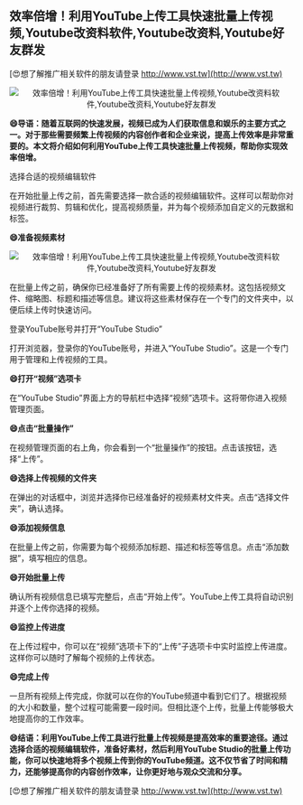 ## **效率倍增！利用YouTube上传工具快速批量上传视频,Youtube改资料软件,Youtube改资料,Youtube好友群发**

[😍想了解推广相关软件的朋友请登录 http://www.vst.tw](http://www.vst.tw)

 <center><img src="https://vst.tw/MP4/tuiguang/png/8.png" alt="效率倍增！利用YouTube上传工具快速批量上传视频,Youtube改资料软件,Youtube改资料,Youtube好友群发"></center>

**😄导语：随着互联网的快速发展，视频已成为人们获取信息和娱乐的主要方式之一。对于那些需要频繁上传视频的内容创作者和企业来说，提高上传效率是非常重要的。本文将介绍如何利用YouTube上传工具快速批量上传视频，帮助你实现效率倍增。**

选择合适的视频编辑软件

在开始批量上传之前，首先需要选择一款合适的视频编辑软件。这样可以帮助你对视频进行裁剪、剪辑和优化，提高视频质量，并为每个视频添加自定义的元数据和标签。

**😄准备视频素材**

 <center><img src="https://vst.tw/MP4/tuiguang/png/4.png" alt="效率倍增！利用YouTube上传工具快速批量上传视频,Youtube改资料软件,Youtube改资料,Youtube好友群发"></center>

在批量上传之前，确保你已经准备好了所有需要上传的视频素材。这包括视频文件、缩略图、标题和描述等信息。建议将这些素材保存在一个专门的文件夹中，以便后续上传时快速访问。

登录YouTube账号并打开“YouTube Studio”

打开浏览器，登录你的YouTube账号，并进入“YouTube Studio”。这是一个专门用于管理和上传视频的工具。

**😄打开“视频”选项卡**

在“YouTube Studio”界面上方的导航栏中选择“视频”选项卡。这将带你进入视频管理页面。

**😄点击“批量操作”**

在视频管理页面的右上角，你会看到一个“批量操作”的按钮。点击该按钮，选择“上传”。

**😄选择上传视频的文件夹**

在弹出的对话框中，浏览并选择你已经准备好的视频素材文件夹。点击“选择文件夹”，确认选择。

**😄添加视频信息**

在批量上传之前，你需要为每个视频添加标题、描述和标签等信息。点击“添加数据”，填写相应的信息。

**😄开始批量上传**

确认所有视频信息已填写完整后，点击“开始上传”。YouTube上传工具将自动识别并逐个上传你选择的视频。

**😄监控上传进度**

在上传过程中，你可以在“视频”选项卡下的“上传”子选项卡中实时监控上传进度。这样你可以随时了解每个视频的上传状态。

**😄完成上传**

一旦所有视频上传完成，你就可以在你的YouTube频道中看到它们了。根据视频的大小和数量，整个过程可能需要一段时间。但相比逐个上传，批量上传能够极大地提高你的工作效率。

**😄结语：利用YouTube上传工具进行批量上传视频是提高效率的重要途径。通过选择合适的视频编辑软件，准备好素材，然后利用YouTube Studio的批量上传功能，你可以快速地将多个视频上传到你的YouTube频道。这不仅节省了时间和精力，还能够提高你的内容创作效率，让你更好地与观众交流和分享。**

[😍想了解推广相关软件的朋友请登录 http://www.vst.tw](http://www.vst.tw)



